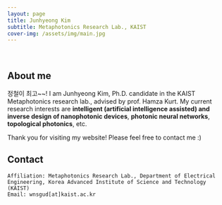 ```yaml
---
layout: page
title: Junhyeong Kim
subtitle: Metaphotonics Research Lab., KAIST
cover-img: /assets/img/main.jpg
---
```


<br/>

## About me

정철이 최고~~!
I am Junhyeong Kim, Ph.D. candidate in the KAIST Metaphotonics research lab., advised by prof. Hamza Kurt. My current research interests are **intelligent (artificial intelligence assisted) and inverse design of nanophotonic devices**, **photonic neural networks**, **topological photonics**, etc.

Thank you for visiting my website! Please feel free to contact me :)

## Contact

```
Affiliation: Metaphotonics Research Lab., Department of Electrical Engineering, Korea Advanced Institute of Science and Technology (KAIST)
Email: wnsgud[at]kaist.ac.kr
```
